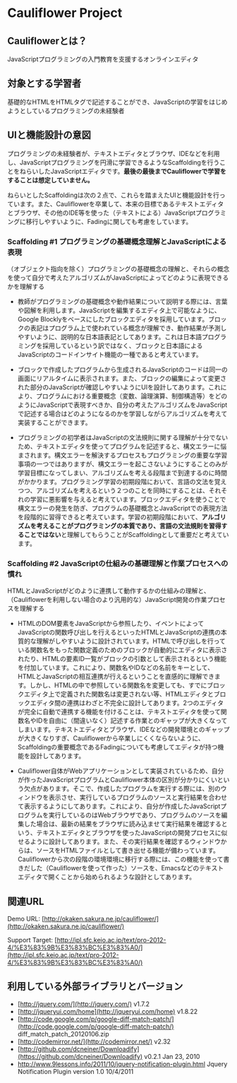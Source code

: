 Cauliflower Project
======================

Cauliflowerとは？
------

JavaScriptプログラミングの入門教育を支援するオンラインエディタ

対象とする学習者
------

基礎的なHTMLをHTMLタグで記述することができ、JavaScriptの学習をはじめようとしているプログラミングの未経験者

UIと機能設計の意図
------

プログラミングの未経験者が、テキストエディタとブラウザ、IDEなどを利用し、JavaScriptプログラミングを円滑に学習できるようなScaffoldingを行うことをねらいしたJavaScriptエディタです。**最後の最後までCauliflowerで学習をすることは想定していません。**

ねらいとしたScaffoldingは次の２点で、これらを踏まえたUIと機能設計を行っています。また、Cauliflowerを卒業して、本来の目標であるテキストエディタとブラウザ、その他のIDE等を使った（テキストによる）JavaScriptプログラミングに移行しやすいように、Fadingに関しても考慮をしています。

### Scaffolding #1 プログラミングの基礎概念理解とJavaScriptによる表現

 （オブジェクト指向を除く）プログラミングの基礎概念の理解と、それらの概念を使って自分で考えたアルゴリズムがJavaScriptによってどのように表現できるかを理解する

 - 教師がプログラミングの基礎概念や動作結果について説明する際には、言葉や図解を利用します。JavaScriptを編集するエディタ上で可能なように、Google Blocklyをベースにしたブロックエディタを採用しています。ブロックの表記はプログラム上で使われている概念が理解でき、動作結果が予測しやすいように、説明的な日本語表記としてあります。これは日本語プログラミングを採用しているという訳ではなく、ブロックと日本語によるJavaScriptのコードインサイト機能の一種であると考えています。

 - ブロックで作成したプログラムから生成されるJavaScriptのコードは同一の画面にリアルタイムに表示されます。また、ブロックの編集によって変更された部分のJavaScriptが確認しやすいようにUIを設計してあります。これにより、プログラムにおける重要概念（変数、論理演算、制御構造等）をどのようにJavaScriptで表現すべきか、自分の考えたアルゴリズムをJavaScriptで記述する場合はどのようになるのかを学習しながらアルゴリズムを考えて実装することができます。

 - プログラミングの初学者はJavaScriptの文法規則に関する理解が十分でないため、テキストエディタを使ってプログラムを記述すると、構文エラーに悩まされます。構文エラーを解決するプロセスもプログラミングの重要な学習事項の一つではありますが、構文エラーを起こさないようにすることのみが学習目標になってしまい、アルゴリズムを考える段階まで到達するのに時間がかかります。プログラミング学習の初期段階において、言語の文法を覚えつつ、アルゴリズムを考えるという２つのことを同時にすることは、それそれの学習に悪影響を与えると考えています。ブロックエディタを使うことで構文エラーの発生を防ぎ、プログラムの基礎概念とJavaScriptでの表現方法を段階的に習得できると考えています。学習の初期段階において、**アルゴリズムを考えることがプログラミングの本質であり、言語の文法規則を習得することではない**と理解してもらうことがScaffoldingとして重要だと考えています。

### Scaffolding #2 JavaScriptの仕組みの基礎理解と作業プロセスへの慣れ

HTMLとJavaScriptがどのように連携して動作するかの仕組みの理解と、（Cauliflowerを利用しない場合のより汎用的な）JavaScript開発の作業プロセスを理解する

 - HTMLのDOM要素をJavaScriptから参照したり、イベントによってJavaScriptの関数呼び出しを行えるといったHTMLとJavaScriptの連携の本質的な理解がしやすいように設計されています。HTMLで呼び出しを行っている関数名をもった関数定義のためのブロックが自動的にエディタに表示されたり、HTMLの要素ID一覧がブロックの引数として表示されるという機能を付加しています。これにより、関数名やIDなどの名前をキーとして、HTMLとJavaScriptの相互連携が行えるということを直感的に理解できます。しかし、HTMLの中で参照している関数名を変更しても、すでにブロックエディタ上で定義された関数名は変更されない等、HTMLエディタとブロックエディタ間の連携はわざと不完全に設計してあります。2つのエディタが完全に自動で連携する機能を付けることは、テキストエディタを使って関数名やIDを自由に（間違いなく）記述する作業とのギャップが大きくなってしまいます。テキストエディタとブラウザ、IDEなどの開発環境とのギャップが大きくなりすぎ、Cauliflowerから卒業しにくくならないように、Scaffoldingの重要概念であるFadingについても考慮してエディタが持つ機能を設計してあります。

 - Cauliflower自体がWebアプリケーションとして実装されているため、自分が作ったJavaScriptプログラムとCauliflower本体の区別が分かりにくいという欠点があります。そこで、作成したプログラムを実行する際には、別のウィンドウを表示させ、実行しているプログラムのソースと実行結果を合わせて表示するようにしてあります。これにより、自分が作成したJavaScriptプログラムを実行しているのはWebブラウザであり、プログラムのソースを編集した場合は、最新の結果をブラウザに読み込ませて実行結果を確認するという、テキストエディタとブラウザを使ったJavaScriptの開発プロセスに似せるように設計してあります。また、その実行結果を確認するウィンドウからは、ソースをHTMLファイルとして書き出せる機能が備わっています。Cauliflowerから次の段階の環境環境に移行する際には、この機能を使って書きだした（Cauliflowerを使って作った）ソースを、Emacsなどのテキストエディタで開くことから始められるような設計としてあります。

関連URL
------

Demo URL: [http://okaken.sakura.ne.jp/cauliflower/](http://okaken.sakura.ne.jp/cauliflower/)

Support Target: [http://ipl.sfc.keio.ac.jp/text/pro-2012-4/%E3%83%9B%E3%83%BC%E3%83%A0/](http://ipl.sfc.keio.ac.jp/text/pro-2012-4/%E3%83%9B%E3%83%BC%E3%83%A0/) 

利用している外部ライブラリとバージョン
------

* [http://jquery.com/](http://jquery.com/) v1.7.2
* [http://jqueryui.com/home](http://jqueryui.com/home) v1.8.22
* [http://code.google.com/p/google-diff-match-patch/](http://code.google.com/p/google-diff-match-patch/) diff_match_patch_20120106.zip 
* [http://codemirror.net/](http://codemirror.net/) v2.32
* [http://github.com/dcneiner/Downloadify](https://github.com/dcneiner/Downloadify) v0.2.1 Jan 23, 2010
* http://www.9lessons.info/2011/10/jquery-notification-plugin.html Jquery Notification Plugin version 1.0 10/4/2011